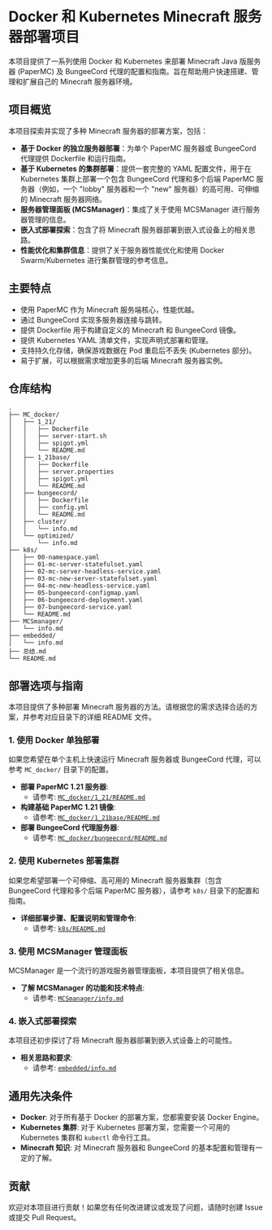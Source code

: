 # Docker 和 Kubernetes Minecraft 服务器部署项目 

本项目提供了一系列使用 Docker 和 Kubernetes 来部署 Minecraft Java 版服务器 (PaperMC) 及 BungeeCord 代理的配置和指南。旨在帮助用户快速搭建、管理和扩展自己的 Minecraft 服务器环境。

## 项目概览

本项目探索并实现了多种 Minecraft 服务器的部署方案，包括：

* **基于 Docker 的独立服务器部署**：为单个 PaperMC 服务器或 BungeeCord 代理提供 Dockerfile 和运行指南。
* **基于 Kubernetes 的集群部署**：提供一套完整的 YAML 配置文件，用于在 Kubernetes 集群上部署一个包含 BungeeCord 代理和多个后端 PaperMC 服务器（例如，一个 "lobby" 服务器和一个 "new" 服务器）的高可用、可伸缩的 Minecraft 服务器网络。
* **服务器管理面板 (MCSManager)**：集成了关于使用 MCSManager 进行服务器管理的信息。
* **嵌入式部署探索**：包含了将 Minecraft 服务器部署到嵌入式设备上的相关思路。
* **性能优化和集群信息**：提供了关于服务器性能优化和使用 Docker Swarm/Kubernetes 进行集群管理的参考信息。

## 主要特点

* 使用 PaperMC 作为 Minecraft 服务端核心，性能优越。
* 通过 BungeeCord 实现多服务器连接与跳转。
* 提供 Dockerfile 用于构建自定义的 Minecraft 和 BungeeCord 镜像。
* 提供 Kubernetes YAML 清单文件，实现声明式部署和管理。
* 支持持久化存储，确保游戏数据在 Pod 重启后不丢失 (Kubernetes 部分)。
* 易于扩展，可以根据需求增加更多的后端 Minecraft 服务器实例。

## 仓库结构

```
.
├── MC_docker/
│   ├── 1_21/
│   │   ├── Dockerfile
│   │   ├── server-start.sh
│   │   ├── spigot.yml
│   │   └── README.md
│   ├── 1_21base/
│   │   ├── Dockerfile
│   │   ├── server.properties
│   │   ├── spigot.yml
│   │   └── README.md
│   ├── bungeecord/
│   │   ├── Dockerfile
│   │   ├── config.yml
│   │   └── README.md
│   ├── cluster/
│   │   └── info.md
│   └── optimized/
│       └── info.md
├── k8s/
│   ├── 00-namespace.yaml
│   ├── 01-mc-server-statefulset.yaml
│   ├── 02-mc-server-headless-service.yaml
│   ├── 03-mc-new-server-statefulset.yaml
│   ├── 04-mc-new-headless-service.yaml
│   ├── 05-bungeecord-configmap.yaml
│   ├── 06-bungeecord-deployment.yaml
│   ├── 07-bungeecord-service.yaml
│   └── README.md
├── MCSmanager/
│   └── info.md
├── embedded/
│   └── info.md
├── 总结.md
└── README.md
```

## 部署选项与指南

本项目提供了多种部署 Minecraft 服务器的方法。请根据您的需求选择合适的方案，并参考对应目录下的详细 README 文件。

### 1. 使用 Docker 单独部署

如果您希望在单个主机上快速运行 Minecraft 服务器或 BungeeCord 代理，可以参考 `MC_docker/` 目录下的配置。

* **部署 PaperMC 1.21 服务器**:
    * 请参考: [`MC_docker/1_21/README.md`](MC_docker/1_21/README.md)
* **构建基础 PaperMC 1.21 镜像**:
    * 请参考: [`MC_docker/1_21base/README.md`](MC_docker/1_21base/README.md)
* **部署 BungeeCord 代理服务器**:
    * 请参考: [`MC_docker/bungeecord/README.md`](MC_docker/bungeecord/README.md)

### 2. 使用 Kubernetes 部署集群

如果您希望部署一个可伸缩、高可用的 Minecraft 服务器集群（包含 BungeeCord 代理和多个后端 PaperMC 服务器），请参考 `k8s/` 目录下的配置和指南。

* **详细部署步骤、配置说明和管理命令**:
    * 请参考: [`k8s/README.md`](k8s/README.md) 

### 3. 使用 MCSManager 管理面板

MCSManager 是一个流行的游戏服务器管理面板，本项目提供了相关信息。

* **了解 MCSManager 的功能和技术特点**:
    * 请参考: [`MCSmanager/info.md`](MCSmanager/info.md)

### 4. 嵌入式部署探索

本项目还初步探讨了将 Minecraft 服务器部署到嵌入式设备上的可能性。

* **相关思路和要求**:
    * 请参考: [`embedded/info.md`](embedded/info.md)

## 通用先决条件

* **Docker**: 对于所有基于 Docker 的部署方案，您都需要安装 Docker Engine。
* **Kubernetes 集群**: 对于 Kubernetes 部署方案，您需要一个可用的 Kubernetes 集群和 `kubectl` 命令行工具。
* **Minecraft 知识**: 对 Minecraft 服务器和 BungeeCord 的基本配置和管理有一定的了解。

## 贡献

欢迎对本项目进行贡献！如果您有任何改进建议或发现了问题，请随时创建 Issue 或提交 Pull Request。